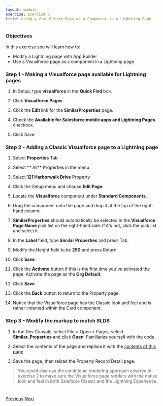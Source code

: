 ```yaml
---
layout: module
exercise: Exercise 3
title: Using a Visualforce Page as a Component in a Lightning Page
---
```


### Objectives
In this exercise you will learn how to:
* Modify a Lightning page with App Builder
* Use a Visualforce page as a component in a Lightning page


### Step 1 - Making a Visualforce page available for Lightning pages

1. In Setup, type **visualforce** in the **Quick Find** box.

1. Click **Visualforce Pages**.

1. Click the **Edit** link for the **SimilarProperties** page.

1. Check the **Available for Salesforce mobile apps and Lightning Pages** checkbox.

1. Click Save.

### Step 2 - Adding a Classic Visualforce page to a Lightning page
1. Select **Properties** Tab

1. Select ** All** Properties in the menu

1. Select **121 Harborwalk Drive** Property

1. Click the Setup menu and choose **Edit Page**.

1. Locate the **Visualforce** component under **Standard Components**.

1. Drag the component onto the page and drop it at the top of the right-hand column.

1. **SimilarProperties** should automatically be selected in the **Visualforce Page Name** pick list on the right-hand side. If it's not, click the pick list and select it.

1. In the **Label** field, type **Similar Properties** and press Tab.

1. Modify the Height field to be **250** and press Return.

1. Click **Save**.

1. Click the **Activate** button if this is the first time you've activated the page. Activate the page as the **Org Default**.

1. Click **Save**.

1. Click the **Back** button to return to the Property page.

1. Notice that the Visualforce page has the Classic look and feel and is rather indented within the Card component.

### Step 3 - Modify the markup to match SLDS

1. In the Dev Console, select File > Open > Pages, select **Similar_Properties** and click **Open**. Familiarize yourself with the code.

1. Select the contents of the page and replace it with the
<a href="https://raw.githubusercontent.com/developerforce/LightningNowWorkshop/master/Exercise_3/src/pages/Similar_Properties.page" target="_blank">contents of this page</a>.
1. Save the page, then reload the Property Record Detail page.

> You could also use the conditional rendering approach covered in exercise 2 
to make sure the Visualforce page renders with the native look and feel in both Saleforce Classic and the Lightning Experience.
 

<div class="row" style="margin-top:40px;">
<div class="col-sm-12">
<a href="Exercise_2.html" class="btn btn-default"><i class="glyphicon glyphicon-chevron-left"></i> Previous</a>
<a href="Exercise_4.html" class="btn btn-default pull-right">Next <i class="glyphicon glyphicon-chevron-right"></i></a>
</div>
</div>
